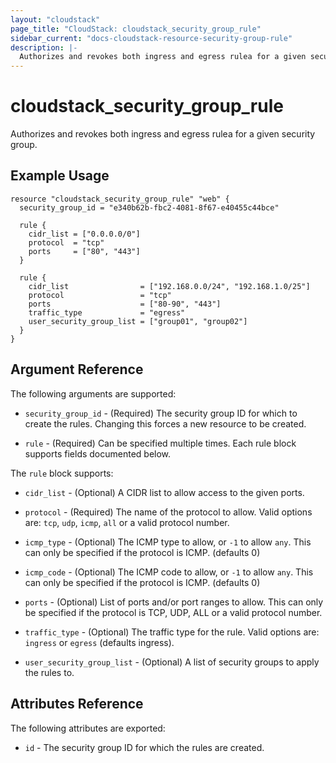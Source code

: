 ```yaml
---
layout: "cloudstack"
page_title: "CloudStack: cloudstack_security_group_rule"
sidebar_current: "docs-cloudstack-resource-security-group-rule"
description: |-
  Authorizes and revokes both ingress and egress rulea for a given security group.
---
```


# cloudstack_security_group_rule

Authorizes and revokes both ingress and egress rulea for a given security group.

## Example Usage

```hcl
resource "cloudstack_security_group_rule" "web" {
  security_group_id = "e340b62b-fbc2-4081-8f67-e40455c44bce"

  rule {
    cidr_list = ["0.0.0.0/0"]
    protocol  = "tcp"
    ports     = ["80", "443"]
  }

  rule {
    cidr_list                = ["192.168.0.0/24", "192.168.1.0/25"]
    protocol                 = "tcp"
    ports                    = ["80-90", "443"]
    traffic_type             = "egress"
    user_security_group_list = ["group01", "group02"]
  }
}
```

## Argument Reference

The following arguments are supported:

* `security_group_id` - (Required) The security group ID for which to create
    the rules. Changing this forces a new resource to be created.

* `rule` - (Required) Can be specified multiple times. Each rule block supports
    fields documented below.

The `rule` block supports:

* `cidr_list` - (Optional) A CIDR list to allow access to the given ports.

* `protocol` - (Required) The name of the protocol to allow. Valid options are:
    `tcp`, `udp`, `icmp`, `all` or a valid protocol number.

* `icmp_type` - (Optional) The ICMP type to allow, or `-1` to allow `any`. This
    can only be specified if the protocol is ICMP. (defaults 0)

* `icmp_code` - (Optional) The ICMP code to allow, or `-1` to allow `any`. This
    can only be specified if the protocol is ICMP. (defaults 0)

* `ports` - (Optional) List of ports and/or port ranges to allow. This can only
    be specified if the protocol is TCP, UDP, ALL or a valid protocol number.

* `traffic_type` - (Optional) The traffic type for the rule. Valid options are:
    `ingress` or `egress` (defaults ingress).

* `user_security_group_list` - (Optional) A list of security groups to apply
    the rules to.

## Attributes Reference

The following attributes are exported:

* `id` - The security group ID for which the rules are created.
